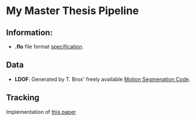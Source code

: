 # My Master Thesis Pipeline

## Information:
+ **.flo** file format [specification](http://vision.middlebury.edu/flow/code/flow-code/README.txt).

## Data
+ **LDOF**: Generated by T. Brox' freely available [Motion Segmenation Code](http://lmb.informatik.uni-freiburg.de/resources/binaries/eccv2010_mosegLinux64.zip). 

## Tracking
Implementation of [this paper](http://lmb.informatik.uni-freiburg.de/people/brox/pub/sundaram_eccv10.pdf)

